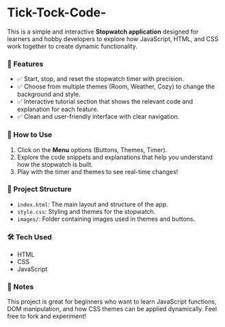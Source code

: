 # Tick-Tock-Code-

This is a simple and interactive **Stopwatch application** designed for learners and hobby developers to explore how JavaScript, HTML, and CSS work together to create dynamic functionality.

### 📖 Features
- ✅ Start, stop, and reset the stopwatch timer with precision.
- ✅ Choose from multiple themes (Room, Weather, Cozy) to change the background and style.
- ✅ Interactive tutorial section that shows the relevant code and explanation for each feature.
- ✅ Clean and user-friendly interface with clear navigation.

### 🚀 How to Use
1. Click on the **Menu** options (Buttons, Themes, Timer).
2. Explore the code snippets and explanations that help you understand how the stopwatch is built.
3. Play with the timer and themes to see real-time changes!

### 📂 Project Structure
- `index.html`: The main layout and structure of the app.
- `style.css`: Styling and themes for the stopwatch.
- `images/`: Folder containing images used in themes and buttons.

### 🛠 Tech Used
- HTML
- CSS
- JavaScript

### 📌 Notes
This project is great for beginners who want to learn JavaScript functions, DOM manipulation, and how CSS themes can be applied dynamically. Feel free to fork and experiment!

